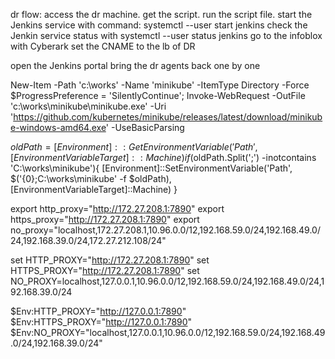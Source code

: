 dr flow:
access the dr machine.
get the script.
run the script file.
start the Jenkins service with command:
systemctl --user start jenkins
check the Jenkin service status with
systemctl --user status jenkins
go to the infoblox with Cyberark
set the CNAME to the lb of DR 

open the Jenkins portal
bring the dr agents back one by one


New-Item -Path 'c:\works\' -Name 'minikube' -ItemType Directory -Force
$ProgressPreference = 'SilentlyContinue'; Invoke-WebRequest -OutFile 'c:\works\minikube\minikube.exe' -Uri 'https://github.com/kubernetes/minikube/releases/latest/download/minikube-windows-amd64.exe' -UseBasicParsing

$oldPath = [Environment]::GetEnvironmentVariable('Path', [EnvironmentVariableTarget]::Machine)
if ($oldPath.Split(';') -inotcontains 'C:\works\minikube'){
  [Environment]::SetEnvironmentVariable('Path', $('{0};C:\works\minikube' -f $oldPath), [EnvironmentVariableTarget]::Machine)
}


export http_proxy="http://172.27.208.1:7890"
export https_proxy="http://172.27.208.1:7890"
export no_proxy="localhost,172.27.208.1,10.96.0.0/12,192.168.59.0/24,192.168.49.0/24,192.168.39.0/24,172.27.212.108/24"

set HTTP_PROXY="http://172.27.208.1:7890"
set HTTPS_PROXY="http://172.27.208.1:7890"
set NO_PROXY=localhost,127.0.0.1,10.96.0.0/12,192.168.59.0/24,192.168.49.0/24,192.168.39.0/24



$Env:HTTP_PROXY="http://127.0.0.1:7890"
$Env:HTTPS_PROXY="http://127.0.0.1:7890"
$Env:NO_PROXY="localhost,127.0.0.1,10.96.0.0/12,192.168.59.0/24,192.168.49.0/24,192.168.39.0/24"



